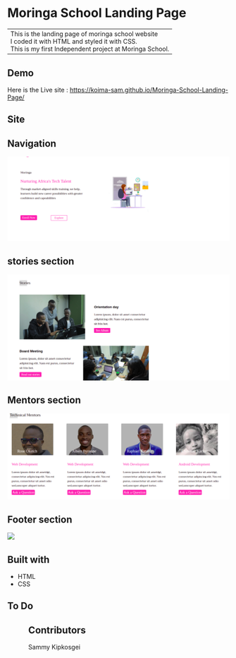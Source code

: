 # Moringa School Landing Page
<table>
  <tr>
    <td>This is the landing page of moringa school website<br>
    I coded it with HTML and styled it with CSS.<br>
     This is my first Independent project at Moringa School.
    </td>
  </tr>
  </table>
  
   
   ## Demo
   Here is the Live site : https://koima-sam.github.io/Moringa-School-Landing-Page/
   
   ## Site
   
   ## Navigation

   ![](https://github.com/Koima-Sam/Moringa-School-Landing-Page/blob/main/Assets/images/intro.png)
   
   ## stories section

   ![](https://github.com/Koima-Sam/Moringa-School-Landing-Page/blob/main/Assets/images/stories.png)
   
   ## Mentors section
   
   ![](https://github.com/Koima-Sam/Moringa-School-Landing-Page/blob/main/Assets/images/mentors.png)
   
   ## Footer section
   
   ![](https://github.com/Koima-Sam/Moringa-School-Landing-Page/blob/main/Assets/footer.png)
   
   
   
   ## Built with 
   <ul>
  <li>HTML</li>
  <li>CSS</li>
 </ul>
 
 ##   To Do
 <ol>
  <ol>
    
   ## Contributors
  <a  href="https://koima-sam.github.io/Moringa-School-Landing-Page/" style="text-decoration:none;">Sammy Kipkosgei</a>
    

   




   